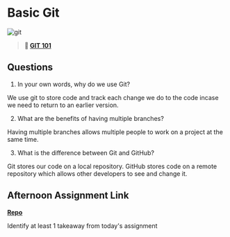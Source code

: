# Basic Git

![git](https://git-scm.com/images/branching-illustration@2x.png)

> **📖 [GIT 101](https://codeworksacademy.com/fs-student-guide/resources/wk1/01-GIT)**

## Questions

1. In your own words, why do we use Git?

We use git to store code and track each change we do to the code incase we need to return to an earlier version.

2. What are the benefits of having multiple branches?

Having multiple branches allows multiple people to work on a project at the same time.

3. What is the difference between Git and GitHub?

Git stores our code on a local repository. GitHub stores code on a remote repository which allows other developers to see and change it.

## Afternoon Assignment Link

**[Repo](https://github.com/uwilledw/fs-journal)**

Identify at least 1 takeaway from today's assignment
